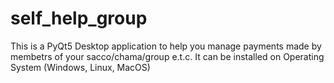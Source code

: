# self_help_group
This is a PyQt5 Desktop application to   help you manage payments made by membetrs of your sacco/chama/group e.t.c. It can be installed on 
Operating System (Windows, Linux, MacOS)
